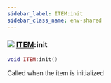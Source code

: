 ```yaml
---
sidebar_label: ITEM:init
sidebar_class_name: env-shared
---
```


### ![](/img/wiki/shared.png) [ITEM](../item/README.md):init

```lua
void ITEM:init()
```

Called when the item is initialized<br/>
